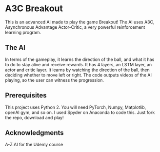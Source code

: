 # A3C Breakout

This is an advanced AI made to play the game Breakout! The AI uses A3C, Asynchronous Advantage Actor-Critic, a very powerful reinforcement learning program. 

## The AI
In terms of the gameplay, it learns the direction of the ball, and what it has to do to stay alive and receive rewards. It has 4 layers, an LSTM layer, an actor and critic layer. It learns by watching the direction of the ball, then deciding whether to move left or right. The code outputs videos of the AI playing, so the user can witness the progression. 


## Prerequisites

This project uses Python 2. You will need PyTorch, Numpy, Matplotlib, openAI gym, and so on. I used Spyder on Anaconda to code this. Just fork the repo, download and play!


## Acknowledgments

A-Z AI for the Udemy course


